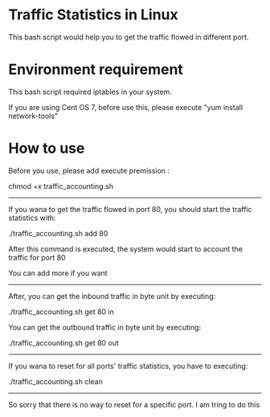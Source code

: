 # Traffic Statistics in Linux
This bash script would help you to get the traffic flowed in different port. 
# Environment requirement
<p>This bash script required iptables in your system. </p>
<p>If you are using Cent OS 7, before use this, please execute "yum install network-tools"</p>

# How to use
<p>Before you use, please add execute premission :</p>
<p>chmod +x traffic_accounting.sh</p>
<hr>
<p>If you wana to get the traffic flowed in port 80, you should start the traffic statistics with: </p>
<p>./traffic_accounting.sh add 80</p>
<p>After this command is executed, the system would start to account the traffic for port 80</p>
<p>You can add more if you want</p>
<hr>
<p>After, you can get the inbound traffic in byte unit by executing: </p>
<p>./traffic_accounting.sh get 80 in</p>
<p>You can get the outbound traffic in byte unit by executing: </p>
<p>./traffic_accounting.sh get 80 out</p>
<hr>
<p>If you wana to reset for all ports' traffic statistics, you have to executing: </p>
<p>./traffic_accounting.sh clean</p>
<hr>
<p>So sorry that there is no way to reset for a specific port. I am tring to do this</p>
